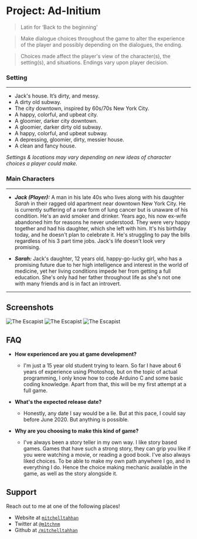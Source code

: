 # Project: Ad-Initium
> Latin for ‘Back to the beginning’

> Make dialogue choices throughout the game to alter the experience of the player and possibly depending on the dialogues, the ending.

> Choices made affect the player's view of the character(s), the setting(s), and situations. Endings vary upon player decision.

### Setting
---
- Jack's house. It’s dirty, and messy.
- A dirty old subway.
- The city downtown, inspired by 60s/70s New York City.
- A happy, colorful, and upbeat city.
- A gloomier, darker city downtown.
- A gloomier, darker dirty old subway.
- A happy, colorful, and upbeat subway.
- A depressing, gloomier, dirty, messier house.
- A clean and fancy house.

*Settings & locations may vary depending on new ideas of character choices a player could make.*

### Main Characters
---
- ***Jack (Player):*** A man in his late 40s who lives along with his daughter *Sarah* in their ragged old apartment near downtown New York City. He is currently suffering of a rare form of lung cancer but is unaware of his condition. He's an avid smoker and drinker. Years ago, his now ex-wife abandoned him for reasons he never understood. They were very happy together and had his daughter, which she left with him. It's his birthday today, and he doesn't plan to celebrate it. He's struggling to pay the bills regardless of his 3 part time jobs. Jack's life doesn't look very promising.

- ***Sarah:*** Jack's daughter, 12 years old, happy-go-lucky girl, who has a promising future due to her high intelligence and interest in the world of medicine, yet her living conditions impede her from getting a full education. She's only had her father throughout life as she's not one with many friends and is in fact an introvert.

---

## Screenshots
![The Escapist](https://d3tltd.com/wp-content/uploads/2019/08/Escapists-03.jpg)
![The Escapist](https://vulcan.dl.playstation.net/img/cfn/113079IvIgqi7bzzxgOJzCMO-9VMk0G2ACwq_PFJGOaShZ4gU-xzHJ6_1fflvIMi_mhWSvblvRqlRq6M7KjPAURfy4oIfbcW.jpg)
![The Escapist](https://gamingbolt.com/wp-content/uploads/2017/08/The-Escapists-2.jpg)

## FAQ

- **How experienced are you at game development?**
    - I'm just a 15 year old student trying to learn. So far I have about 6 years of experience using Photoshop, but on the topic of actual programming, I only know how to code Arduino C and some basic coding knowledge. Apart from that, this will be my first attempt at a full game.

- **What's the expected release date?**
    - Honestly, any date I say would be a lie. But at this pace, I could say before June 2020. But anything is possible.
    
- **Why are you choosing to make this kind of game?**
    - I've always been a story teller in my own way. I like story based games. Games that have such a strong story, they can grip you like if you were watching a movie, or reading a good book. I've also always liked choices. To be able to make my own path anywhere I go, and in everything I do. Hence the choice making mechanic available in the game, as well as the story alongside it.
 
## Support

Reach out to me at one of the following places!

- Website at <a href="http://mitchelltahhan.wixsite.com/mitchelltahhan" target="_blank">`mitchelltahhan`</a>
- Twitter at <a href="http://twitter.com/M1tchNM" target="_blank">`@m1tchnm`</a>
- Github at <a href="https://github.com/Mitchelltahhan" target="_blank">`/mitchelltahhan`</a>
